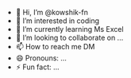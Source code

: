 - 👋 Hi, I’m @kowshik-fn
- 👀 I’m interested in coding
- 🌱 I’m currently learning Ms Excel
- 💞️ I’m looking to collaborate on ...
- 📫 How to reach me DM
- 😄 Pronouns: ...
- ⚡ Fun fact: ...

<!---
kowshik-fn/kowshik-fn is a ✨ special ✨ repository because its `README.md` (this file) appears on your GitHub profile.
You can click the Preview link to take a look at your changes.
--->
